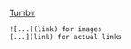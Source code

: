 [Tumblr](https://robosour.tumblr.com)
``` 
![...](link) for images
[...](link) for actual links
```
